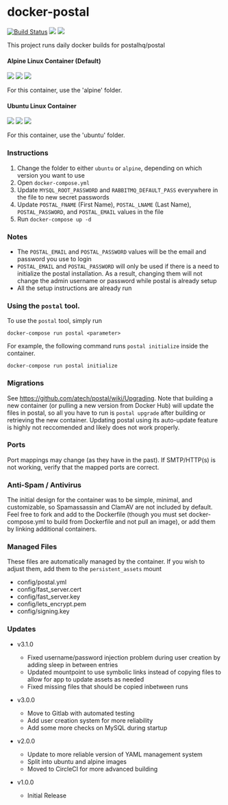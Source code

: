 # docker-postal
[![Build Status](https://iloveyatoo.semaphoreci.com/badges/docker-postal/branches/master.svg)](https://iloveyatoo.semaphoreci.com/projects/docker-postal) ![](https://img.shields.io/badge/image-catdeployed%2Fpostal-blue?style=flat-square&logo=Docker) ![](https://img.shields.io/docker/pulls/catdeployed/postal?style=flat-square)

This project runs daily docker builds for postalhq/postal


#### Alpine Linux Container (Default)
![](https://img.shields.io/badge/image-catdeployed%2Fpostal:alpine-blue?style=flat-square&logo=Docker) ![](https://img.shields.io/docker/image-size/catdeployed/postal/alpine?style=flat-square) ![](https://img.shields.io/microbadger/layers/catdeployed/postal/alpine?style=flat-square)

For this container, use the 'alpine' folder.

#### Ubuntu Linux Container
![](https://img.shields.io/badge/image-catdeployed%2Fpostal:ubuntu-blue?style=flat-square&logo=Docker) ![](https://img.shields.io/docker/image-size/catdeployed/postal/ubuntu?style=flat-square) ![](https://img.shields.io/microbadger/layers/catdeployed/postal/ubuntu?style=flat-square)

For this container, use the 'ubuntu' folder.

### Instructions
1.  Change the folder to either `ubuntu` or `alpine`, depending on which version you want to use
2.  Open `docker-compose.yml`
3.  Update `MYSQL_ROOT_PASSWORD` and `RABBITMQ_DEFAULT_PASS` everywhere in the file to new secret passwords
4.  Update `POSTAL_FNAME` (First Name), `POSTAL_LNAME` (Last Name), `POSTAL_PASSWORD`, and `POSTAL_EMAIL` values in the file
5.  Run `docker-compose up -d`

### Notes
*  The `POSTAL_EMAIL` and `POSTAL_PASSWORD` values will be the email and password you use to login
*  `POSTAL_EMAIL` and `POSTAL_PASSWORD` will only be used if there is a need to initialize the postal installation. As a result, changing them will not change the admin username or password while postal is already setup
*  All the setup instructions are already run

### Using the `postal` tool.
To use the `postal` tool, simply run
```
docker-compose run postal <parameter>
```
For example, the following command runs `postal initialize` inside the container.
```
docker-compose run postal initialize
```

### Migrations
See https://github.com/atech/postal/wiki/Upgrading. Note that building a new container (or pulling a new version from Docker Hub) will update the files in postal, so all you have to run is `postal upgrade` after building or retrieving the new container. Updating postal using its auto-update feature is highly not reccomended and likely does not work properly.

### Ports
Port mappings may change (as they have in the past). If SMTP/HTTP(s) is not working, verify that the mapped ports are correct.

### Anti-Spam / Antivirus
The initial design for the container was to be simple, minimal, and customizable, so Spamassassin and ClamAV are not included by default. Feel free to fork and add to the Dockerfile (though you must set docker-compose.yml to build from Dockerfile and not pull an image), or add them by linking additional containers.

### Managed Files
These files are automatically managed by the container. If you wish to adjust them, add them to the `persistent_assets` mount
- config/postal.yml
- config/fast_server.cert
- config/fast_server.key
- config/lets_encrypt.pem
- config/signing.key

### Updates
- v3.1.0
  * Fixed username/password injection problem during user creation by adding sleep in between entries
  * Updated mountpoint to use symbolic links instead of copying files to allow for app to update assets as needed
  * Fixed missing files that should be copied inbetween runs
- v3.0.0
  * Move to Gitlab with automated testing
  * Add user creation system for more reliability
  * Add some more checks on MySQL during startup

- v2.0.0
  * Update to more reliable version of YAML management system
  * Split into ubuntu and alpine images
  * Moved to CircleCI for more advanced building
- v1.0.0
  * Initial Release

